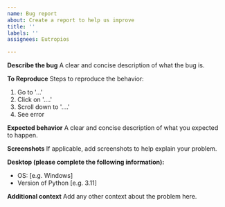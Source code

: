```yaml
---
name: Bug report
about: Create a report to help us improve
title: ''
labels: ''
assignees: Eutropios

---
```


**Describe the bug**
A clear and concise description of what the bug is.

**To Reproduce**
Steps to reproduce the behavior:
1. Go to '...'
2. Click on '....'
3. Scroll down to '....'
4. See error

**Expected behavior**
A clear and concise description of what you expected to happen.

**Screenshots**
If applicable, add screenshots to help explain your problem.

**Desktop (please complete the following information):**
 - OS: [e.g. Windows]
 - Version of Python [e.g. 3.11]

**Additional context**
Add any other context about the problem here.
